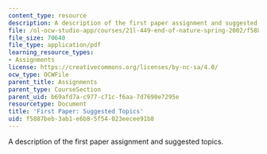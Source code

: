 ```yaml
---
content_type: resource
description: A description of the first paper assignment and suggested topics.
file: /ol-ocw-studio-app/courses/21l-449-end-of-nature-spring-2002/f5887beb3ab1e6b85f54023eecee91b8_paperassignment1.pdf
file_size: 70640
file_type: application/pdf
learning_resource_types:
- Assignments
license: https://creativecommons.org/licenses/by-nc-sa/4.0/
ocw_type: OCWFile
parent_title: Assignments
parent_type: CourseSection
parent_uid: b69afd7a-c977-c71c-f6aa-7d7690e7295e
resourcetype: Document
title: 'First Paper: Suggested Topics'
uid: f5887beb-3ab1-e6b8-5f54-023eecee91b8
---
```

A description of the first paper assignment and suggested topics.